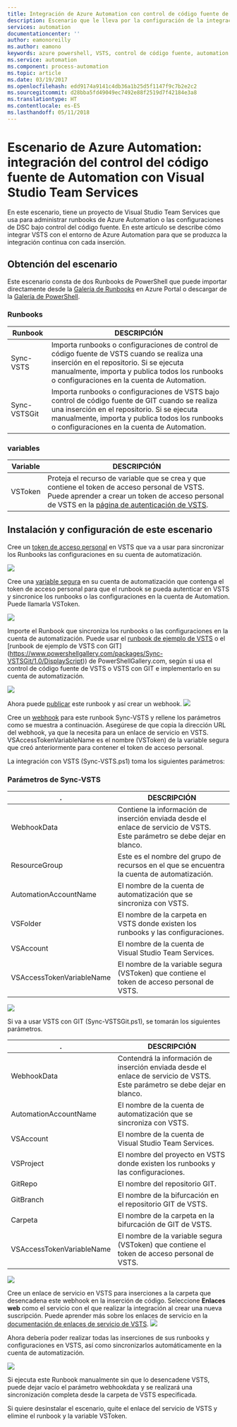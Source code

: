 ```yaml
---
title: Integración de Azure Automation con control de código fuente de Visual Studio Team Services
description: Escenario que le lleva por la configuración de la integración con una cuenta de Azure Automation y el control de código fuente de Visual Studio Team Services.
services: automation
documentationcenter: ''
author: eamonoreilly
ms.author: eamono
keywords: azure powershell, VSTS, control de código fuente, automation
ms.service: automation
ms.component: process-automation
ms.topic: article
ms.date: 03/19/2017
ms.openlocfilehash: edd9174a9141c4db36a1b25d5f1147f9c7b2e2c2
ms.sourcegitcommit: d28bba5fd49049ec7492e88f2519d7f42184e3a8
ms.translationtype: HT
ms.contentlocale: es-ES
ms.lasthandoff: 05/11/2018
---
```

# <a name="azure-automation-scenario---automation-source-control-integration-with-visual-studio-team-services"></a>Escenario de Azure Automation: integración del control del código fuente de Automation con Visual Studio Team Services

En este escenario, tiene un proyecto de Visual Studio Team Services que usa para administrar runbooks de Azure Automation o las configuraciones de DSC bajo control del código fuente.
En este artículo se describe cómo integrar VSTS con el entorno de Azure Automation para que se produzca la integración continua con cada inserción.

## <a name="getting-the-scenario"></a>Obtención del escenario

Este escenario consta de dos Runbooks de PowerShell que puede importar directamente desde la [Galería de Runbooks](automation-runbook-gallery.md) en Azure Portal o descargar de la [Galería de PowerShell](https://www.powershellgallery.com).

### <a name="runbooks"></a>Runbooks

Runbook | DESCRIPCIÓN| 
--------|------------|
Sync-VSTS | Importa runbooks o configuraciones de control de código fuente de VSTS cuando se realiza una inserción en el repositorio. Si se ejecuta manualmente, importa y publica todos los runbooks o configuraciones en la cuenta de Automation.| 
Sync-VSTSGit | Importa runbooks o configuraciones de VSTS bajo control de código fuente de GIT cuando se realiza una inserción en el repositorio. Si se ejecuta manualmente, importa y publica todos los runbooks o configuraciones en la cuenta de Automation.|

### <a name="variables"></a>variables

Variable | DESCRIPCIÓN|
-----------|------------|
VSToken | Proteja el recurso de variable que se crea y que contiene el token de acceso personal de VSTS. Puede aprender a crear un token de acceso personal de VSTS en la [página de autenticación de VSTS](/vsts/accounts/use-personal-access-tokens-to-authenticate).
## <a name="installing-and-configuring-this-scenario"></a>Instalación y configuración de este escenario

Cree un [token de acceso personal](/vsts/accounts/use-personal-access-tokens-to-authenticate) en VSTS que va a usar para sincronizar los Runbooks las configuraciones en su cuenta de automatización.

![](media/automation-scenario-source-control-integration-with-VSTS/VSTSPersonalToken.png) 

Cree una [variable segura](automation-variables.md) en su cuenta de automatización que contenga el token de acceso personal para que el runbook se pueda autenticar en VSTS y sincronice los runbooks o las configuraciones en la cuenta de Automation. Puede llamarla VSToken. 

![](media/automation-scenario-source-control-integration-with-VSTS/VSTSTokenVariable.png)

Importe el Runbook que sincroniza los runbooks o las configuraciones en la cuenta de automatización. Puede usar el [runbook de ejemplo de VSTS](https://www.powershellgallery.com/packages/Sync-VSTS/1.0/DisplayScript) o el [runbook de ejemplo de VSTS con GIT] (https://www.powershellgallery.com/packages/Sync-VSTSGit/1.0/DisplayScript)) de PowerShellGallery.com, según si usa el control de código fuente de VSTS o VSTS con GIT e implementarlo en su cuenta de automatización.

![](media/automation-scenario-source-control-integration-with-VSTS/VSTSPowerShellGallery.png)

Ahora puede [publicar](automation-creating-importing-runbook.md#publishing-a-runbook) este runbook y así crear un webhook. 
![](media/automation-scenario-source-control-integration-with-VSTS/VSTSPublishRunbook.png)

Cree un [webhook](automation-webhooks.md) para este runbook Sync-VSTS y rellene los parámetros como se muestra a continuación. Asegúrese de que copia la dirección URL del webhook, ya que la necesita para un enlace de servicio en VSTS. VSAccessTokenVariableName es el nombre (VSToken) de la variable segura que creó anteriormente para contener el token de acceso personal. 

La integración con VSTS (Sync-VSTS.ps1) toma los siguientes parámetros:
### <a name="sync-vsts-parameters"></a>Parámetros de Sync-VSTS

. | DESCRIPCIÓN| 
--------|------------|
WebhookData | Contiene la información de inserción enviada desde el enlace de servicio de VSTS. Este parámetro se debe dejar en blanco.| 
ResourceGroup | Este es el nombre del grupo de recursos en el que se encuentra la cuenta de automatización.|
AutomationAccountName | El nombre de la cuenta de automatización que se sincroniza con VSTS.|
VSFolder | El nombre de la carpeta en VSTS donde existen los runbooks y las configuraciones.|
VSAccount | El nombre de la cuenta de Visual Studio Team Services.| 
VSAccessTokenVariableName | El nombre de la variable segura (VSToken) que contiene el token de acceso personal de VSTS.| 


![](media/automation-scenario-source-control-integration-with-VSTS/VSTSWebhook.png)

Si va a usar VSTS con GIT (Sync-VSTSGit.ps1), se tomarán los siguientes parámetros.

. | DESCRIPCIÓN|
--------|------------|
WebhookData | Contendrá la información de inserción enviada desde el enlace de servicio de VSTS. Este parámetro se debe dejar en blanco.| ResourceGroup | Este es el nombre del grupo de recursos en el que se encuentra la cuenta de automatización.|
AutomationAccountName | El nombre de la cuenta de automatización que se sincroniza con VSTS.|
VSAccount | El nombre de la cuenta de Visual Studio Team Services.|
VSProject | El nombre del proyecto en VSTS donde existen los runbooks y las configuraciones.|
GitRepo | El nombre del repositorio GIT.|
GitBranch | El nombre de la bifurcación en el repositorio GIT de VSTS.|
Carpeta | El nombre de la carpeta en la bifurcación de GIT de VSTS.|
VSAccessTokenVariableName | El nombre de la variable segura (VSToken) que contiene el token de acceso personal de VSTS.|

![](media/automation-scenario-source-control-integration-with-VSTS/VSTSGitWebhook.png)

Cree un enlace de servicio en VSTS para inserciones a la carpeta que desencadena este webhook en la inserción de código. Seleccione **Enlaces web** como el servicio con el que realizar la integración al crear una nueva suscripción. Puede aprender más sobre los enlaces de servicio en la [documentación de enlaces de servicio de VSTS](https://www.visualstudio.com/en-us/docs/marketplace/integrate/service-hooks/get-started).
![](media/automation-scenario-source-control-integration-with-VSTS/VSTSServiceHook.png)

Ahora debería poder realizar todas las inserciones de sus runbooks y configuraciones en VSTS, así como sincronizarlos automáticamente en la cuenta de automatización.

![](media/automation-scenario-source-control-integration-with-VSTS/VSTSSyncRunbookOutput.png)

Si ejecuta este Runbook manualmente sin que lo desencadene VSTS, puede dejar vacío el parámetro webhookdata y se realizará una sincronización completa desde la carpeta de VSTS especificada.

Si quiere desinstalar el escenario, quite el enlace del servicio de VSTS y elimine el runbook y la variable VSToken.
